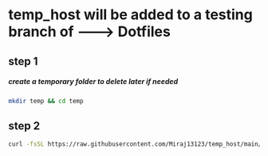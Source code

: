 

# temp_host will be added to a testing branch of ---> Dotfiles

## step 1
##### create a temporary folder to delete later if needed
```bash
mkdir temp && cd temp
```

## step 2

```bash
curl -fsSL https://raw.githubusercontent.com/Miraj13123/temp_host/main/installer.sh | bash
```
